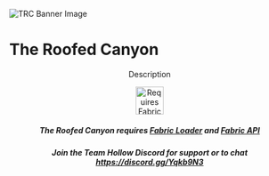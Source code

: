 ![TRC Banner Image](https://trello-attachments.s3.amazonaws.com/5f0edfbace24945cdeea4098/5f0edff451d8e86f089b36b9/2a8f96691a7ec5ebadadce2b2b1c4feb/image.png)

# The Roofed Canyon

<p align="center">
    Description
</p>
<p align="center">
	<a href="https://curseforge.com/minecraft/mc-mods/fabric-api"><img title="Requires Fabric API" height="50" src="https://i.imgur.com/Ol1Tcf8.png"></a>
</p>

<h5 align="center">
    The Roofed Canyon requires <a href="https://fabricmc.net/use">Fabric Loader</a> and <a href="https://curseforge.com/minecraft/mc-mods/fabric-api">Fabric API</a>
</h5>

<h5 align="center">
    Join the Team Hollow Discord for support or to chat <a href="https://discord.gg/Yqkb9N3">https://discord.gg/Yqkb9N3</a>
</h5>
